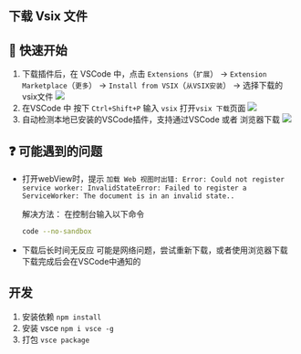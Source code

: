 ## 下载 Vsix 文件

## 🚀 快速开始
1. 下载插件后，在 VSCode 中，点击 `Extensions`（`扩展`） -> `Extension Marketplace`（`更多`） -> `Install from VSIX`（`从VSIX安装`） -> 选择下载的vsix文件
    ![](https://github.com/user-attachments/assets/2c512a4d-0b43-4d27-b79b-bfe18a81b8db)
2. 在VSCode 中 按下 `Ctrl+Shift+P` 输入 `vsix` 打开`vsix 下载`页面
    ![](https://github.com/user-attachments/assets/ccc7593e-7d58-45e7-8db2-2ff541adec27)
3. 自动检测本地已安装的VSCode插件，支持通过VSCode 或者 浏览器下载
    ![](https://github.com/user-attachments/assets/96044517-f5d4-473b-bb2e-eec1c19cb4ff)

## ❓ 可能遇到的问题
- 打开webView时，提示 `加载 Web 视图时出错: Error: Could not register service worker: InvalidStateError: Failed to register a ServiceWorker: The document is in an invalid state..`

    解决方法：
    在控制台输入以下命令
    ```sh
    code --no-sandbox
    ```
- 下载后长时间无反应
    可能是网络问题，尝试重新下载，或者使用浏览器下载
    下载完成后会在VSCode中通知的
    
## 开发
1. 安装依赖 `npm install`
2. 安装 vsce `npm i vsce -g`
3. 打包 `vsce package`